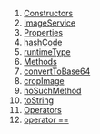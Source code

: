 1.  [Constructors](./ImageService-class.md)
2.  [ImageService](./ImageService/ImageService.md)
3.  [Properties](./ImageService-class.md)
4.  [hashCode](https://api.flutter.dev/flutter/dart-core/Object/hashCode.html)
5.  [runtimeType](https://api.flutter.dev/flutter/dart-core/Object/runtimeType.html)
6.  [Methods](./ImageService-class.md)
7.  [convertToBase64](./ImageService/convertToBase64.md)
8.  [cropImage](./ImageService/cropImage.md)
9.  [noSuchMethod](https://api.flutter.dev/flutter/dart-core/Object/noSuchMethod.html)
10. [toString](https://api.flutter.dev/flutter/dart-core/Object/toString.html)
11. [Operators](./ImageService-class.md)
12. [operator
    ==](https://api.flutter.dev/flutter/dart-core/Object/operator_equals.html)
